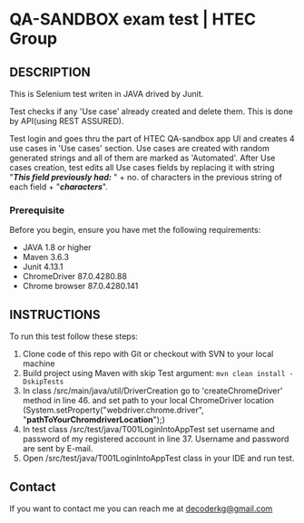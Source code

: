 # QA-SANDBOX exam test | HTEC Group

## DESCRIPTION
This is Selenium test writen in JAVA drived by Junit.

Test checks if any 'Use case' already created and delete them. This is done by API(using REST ASSURED).

Test login and goes thru the part of HTEC QA-sandbox app UI and creates 4 use cases in 'Use cases' section.
Use cases are created with random generated strings and all of them are marked as 'Automated'.
After Use cases creation, test edits all Use cases fields by replacing it with string "_**This field previously had:**_ " +
no. of characters in the previous string of each field + "_**characters**_".

### Prerequisite
Before you begin, ensure you have met the following requirements:

- JAVA 1.8 or higher
- Maven 3.6.3
- Junit 4.13.1
- ChromeDriver 87.0.4280.88
- Chrome browser 87.0.4280.141

## INSTRUCTIONS
To run this test follow these steps:
1. Clone code of this repo with Git or checkout with SVN to your local machine
2. Build project using Maven with skip Test argument:
`mvn clean install -DskipTests`
3. In class /src/main/java/util/DriverCreation go to 'createChromeDriver' method in line 46. and set path to your local
ChromeDriver location (System.setProperty("webdriver.chrome.driver", "**pathToYourChromdriverLocation**");)
4. In test class /src/test/java/T001LoginIntoAppTest set username and password of my registered account in line 37.
Username and password are sent by E-mail.
5. Open /src/test/java/T001LoginIntoAppTest class in your IDE and run test.

## Contact
If you want to contact me you can reach me at decoderkg@gmail.com